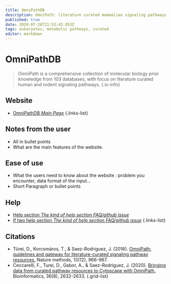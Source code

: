```yaml
---
title: OmniPathDB
description: OmniPath: literature curated mammalian signaling pathways.
published: true
date: 2020-07-26T21:53:43.053Z
tags: eukaryotes, metabolic pathways, curated
editor: markdown
---
```


# OmniPathDB

> OmniPath is a comprehensive collection of molecular biology prior knowledge from 103 databases, with focus on literature curated human and rodent signaling pathways.
{.is-info}
 

## Website 

- [OmniPathDB *Main Page*](http://omnipathdb.org/)
 {.links-list}


 ## Notes from the user
 
 - All in bullet points
 - What are the main features of the website.

 
 ## Ease of use

- What the users need to know about the website : problem you encounter, data format of the input...
- Short Paragraph or bullet points


## Help

- [Help section *The kind of help section FAQ/github issue*](https://url_of_the_help_page)
- [If two help section *The kind of help section FAQ/github issue*](https://url_of_the_help_page)
{.links-list}


## Citations

- Türei, D., Korcsmáros, T., & Saez-Rodriguez, J. (2016). [OmniPath: guidelines and gateway for literature-curated signaling pathway resources.](https://www.nature.com/articles/nmeth.4077) Nature methods, 13(12), 966-967.
- Ceccarelli, F., Turei, D., Gabor, A., & Saez-Rodriguez, J. (2020). [Bringing data from curated pathway resources to Cytoscape with OmniPath.](https://academic.oup.com/bioinformatics/article-abstract/36/8/2632/5689817) Bioinformatics, 36(8), 2632-2633.
{.grid-list}